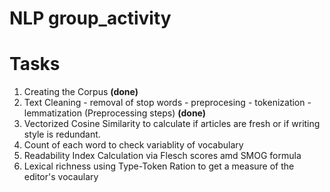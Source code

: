 # NLP group_activity

# Tasks
1. Creating the Corpus **(done)**
1. Text Cleaning - removal of stop words - preprocesing - tokenization - lemmatization (Preprocessing steps) **(done)**
1. Vectorized Cosine Similarity to calculate if articles are fresh or if writing style is redundant.
1. Count of each word to check variablity of vocabulary
1. Readability Index Calculation via Flesch scores amd SMOG formula
1. Lexical richness using Type-Token Ration to get a measure of the editor's vocaulary